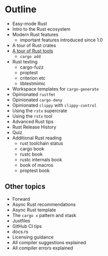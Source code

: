 # Outline

- Easy-mode Rust
- Intro to the Rust ecosystem
- Modern Rust features
  - important features introduced since 1.0
- A tour of Rust crates
- [A tour of Rust tools](tools-tour.md)
  - `cargo add`
- Rust testing
  - cargo-fuzz
  - proptest
  - criterion etc
  - libtestmimic
- Workspace templates for `cargo-generate`
- Opinionated `rustfmt`
- Opinionated `cargo-deny`
- Opinionated `clippy` with `clippy-control`
- Using the `rstx` supercrate
- Using the `rstx` tool
- Advanced Rust tips
- Rust Release History
- Quiz
- Additional Rust reading
  - rust toolchain status
  - cargo book
  - rustc book
  - rustc internals book
  - book of macros
  - proptest book

## Other topics

- Forward
- Async Rust recommendations
- Async Rust template
- The `cargo x` pattern and xtask
- Justfiles
- GitHub CI tips
- docs.rs
- Licensing guidance
- All compiler suggestions explained
- All compiler errors explained
